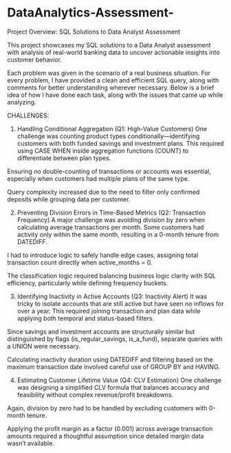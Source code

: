 # DataAnalytics-Assessment-

Project Overview: SQL Solutions to Data Analyst Assessment

This project showcases my SQL solutions to a Data Analyst assessment with analysis of real-world banking data to uncover actionable insights into customer behavior.

Each problem was given in the scenario of a real business situation. For every problem, I have provided a clean and efficient SQL query, along with comments for better understanding wherever necessary. Below is a brief idea of how I have done each task, along with the issues that came up while analyzing.


CHALLENGES:

1. Handling Conditional Aggregation (Q1: High-Value Customers)
One challenge was counting product types conditionally—identifying customers with both funded savings and investment plans. This required using CASE WHEN inside aggregation functions (COUNT) to differentiate between plan types.

Ensuring no double-counting of transactions or accounts was essential, especially when customers had multiple plans of the same type.

Query complexity increased due to the need to filter only confirmed deposits while grouping data per customer.

2. Preventing Division Errors in Time-Based Metrics (Q2: Transaction Frequency)
A major challenge was avoiding division by zero when calculating average transactions per month. Some customers had activity only within the same month, resulting in a 0-month tenure from DATEDIFF.

I had to introduce logic to safely handle edge cases, assigning total transaction count directly when active_months = 0.

The classification logic required balancing business logic clarity with SQL efficiency, particularly while defining frequency buckets.

3. Identifying Inactivity in Active Accounts (Q3: Inactivity Alert)
It was tricky to isolate accounts that are still active but have seen no inflows for over a year. This required joining transaction and plan data while applying both temporal and status-based filters.

Since savings and investment accounts are structurally similar but distinguished by flags (is_regular_savings, is_a_fund), separate queries with a UNION were necessary.

Calculating inactivity duration using DATEDIFF and filtering based on the maximum transaction date involved careful use of GROUP BY and HAVING.

4. Estimating Customer Lifetime Value (Q4: CLV Estimation)
One challenge was designing a simplified CLV formula that balances accuracy and feasibility without complex revenue/profit breakdowns.

Again, division by zero had to be handled by excluding customers with 0-month tenure.

Applying the profit margin as a factor (0.001) across average transaction amounts required a thoughtful assumption since detailed margin data wasn’t available.



